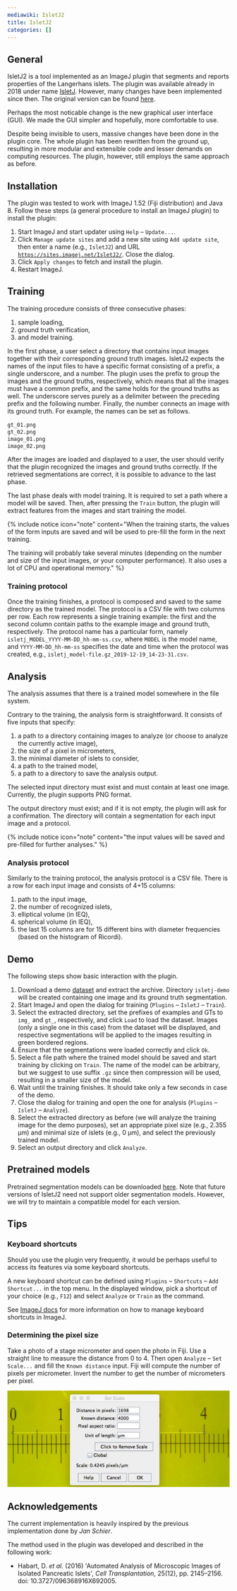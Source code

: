 ```yaml
---
mediawiki: IsletJ2
title: IsletJ2
categories: []
---
```


## General

IsletJ2 is a tool implemented as an ImageJ plugin that segments and reports properties of the Langerhans islets. The plugin was available already in 2018 under name [IsletJ](/plugins/isletj). However, many changes have been implemented since then. The original version can be found [here](/plugins/isletj).

Perhaps the most noticable change is the new graphical user interface (GUI). We made the GUI simpler and hopefully, more comfortable to use.

Despite being invisible to users, massive changes have been done in the plugin core. The whole plugin has been rewritten from the ground up, resulting in more modular and extensible code and lesser demands on computing resources. The plugin, however, still employs the same approach as before.

## Installation

The plugin was tested to work with ImageJ 1.52 (Fiji distribution) and Java 8. Follow these steps (a general procedure to install an ImageJ plugin) to install the plugin:

1.  Start ImageJ and start updater using `Help` – `Update...`.
2.  Click `Manage update sites` and add a new site using `Add update site`, then enter a name (e.g., `IsletJ2`) and URL [`https://sites.imagej.net/IsletJ2/`](https://sites.imagej.net/IsletJ2/). Close the dialog.
3.  Click `Apply changes` to fetch and install the plugin.
4.  Restart ImageJ.

## Training

The training procedure consists of three consecutive phases:

1.  sample loading,
2.  ground truth verification,
3.  and model training.

In the first phase, a user select a directory that contains input images together with their corresponding ground truth images. IsletJ2 expects the names of the input files to have a specific format consisting of a prefix, a single underscore, and a number. The plugin uses the prefix to group the images and the ground truths, respectively, which means that all the images must have a common prefix, and the same holds for the ground truths as well. The underscore serves purely as a delimiter between the preceding prefix and the following number. Finally, the number connects an image with its ground truth. For example, the names can be set as follows.

    gt_01.png
    gt_02.png
    image_01.png
    image_02.png

After the images are loaded and displayed to a user, the user should verify that the plugin recognized the images and ground truths correctly. If the retrieved segmentations are correct, it is possible to advance to the last phase.

The last phase deals with model training. It is required to set a path where a model will be saved. Then, after pressing the `Train` button, the plugin will extract features from the images and start training the model.

{% include notice icon="note" content="When the training starts, the values of the form inputs are saved and will be used to pre-fill the form in the next training.

The training will probably take several minutes (depending on the number and size of the input images, or your computer performance). It also uses a lot of CPU and operational memory." %}

### Training protocol

Once the training finishes, a protocol is composed and saved to the same directory as the trained model. The protocol is a CSV file with two columns per row. Each row represents a single training example: the first and the second column contain paths to the example image and ground truth, respectively. The protocol name has a particular form, namely `isletj_MODEL_YYYY-MM-DD_hh-mm-ss.csv`, where `MODEL` is the model name, and `YYYY-MM-DD_hh-mm-ss` specifies the date and time when the protocol was created, e.g., `isletj_model-file.gz_2019-12-19_14-23-31.csv`.

## Analysis

The analysis assumes that there is a trained model somewhere in the file system.

Contrary to the training, the analysis form is straightforward. It consists of five inputs that specify:

1.  a path to a directory containing images to analyze (or choose to analyze the currently active image),
2.  the size of a pixel in micrometers,
3.  the minimal diameter of islets to consider,
4.  a path to the trained model,
5.  a path to a directory to save the analysis output.

The selected input directory must exist and must contain at least one image. Currently, the plugin supports PNG format.

The output directory must exist; and if it is not empty, the plugin will ask for a confirmation. The directory will contain a segmentation for each input image and a protocol.

{% include notice icon="note" content="the input values will be saved and pre-filled for further analyses." %}

### Analysis protocol

Similarly to the training protocol, the analysis protocol is a CSV file. There is a row for each input image and consists of 4+15 columns:

1.  path to the input image,
2.  the number of recognized islets,
3.  elliptical volume (in IEQ),
4.  spherical volume (in IEQ),
5.  the last 15 columns are for 15 different bins with diameter frequencies (based on the histogram of Ricordi).

## Demo

The following steps show basic interaction with the plugin.

1.  Download a demo [dataset](/media/plugins/isletj-demo.zip) and extract the archive. Directory `isletj-demo` will be created containing one image and its ground truth segmentation.
2.  Start ImageJ and open the dialog for training (`Plugins` – `IsletJ` – `Train`).
3.  Select the extracted directory, set the prefixes of examples and GTs to `img_` and `gt_`, respectively, and click `Load` to load the dataset. Images (only a single one in this case) from the dataset will be displayed, and respective segmentations will be applied to the images resulting in green bordered regions.
4.  Ensure that the segmentations were loaded correctly and click `Ok`.
5.  Select a file path where the trained model should be saved and start training by clicking on `Train`. The name of the model can be arbitrary, but we suggest to use suffix `.gz` since then compression will be used, resulting in a smaller size of the model.
6.  Wait until the training finishes. It should take only a few seconds in case of the demo.
7.  Close the dialog for training and open the one for analysis (`Plugins` – `IsletJ` – `Analyze`).
8.  Select the extracted directory as before (we will analyze the training image for the demo purposes), set an appropriate pixel size (e.g., 2.355 μm) and minimal size of islets (e.g., 0 μm), and select the previously trained model.
9.  Select an output directory and click `Analyze`.

## Pretrained models

Pretrained segmentation models can be downloaded [here](http://ptak.felk.cvut.cz/Medical/microscopy/IKEM/IsletJ/public/). Note that future versions of IsletJ2 need not support older segmentation models. However, we will try to maintain a compatible model for each version.

## Tips

### Keyboard shortcuts

Should you use the plugin very frequently, it would be perhaps useful to access its features via some keyboard shortcuts.

A new keyboard shortcut can be defined using `Plugins` – `Shortcuts` – `Add Shortcut...` in the top menu. In the displayed window, pick a shortcut of your choice (e.g., `F12`) and select `Analyze` or `Train` as the command.

See [ImageJ docs](/ij/docs/guide/146-31.html#toc-Subsection-31.2.2) for more information on how to manage keyboard shortcuts in ImageJ.

### Determining the pixel size

Take a photo of a stage micrometer and open the photo in Fiji. Use a straight line to measure the distance from 0 to 4. Then open `Analyze` – `Set Scale...` and fill the `Known distance` input. Fiji will compute the number of pixels per micrometer. Invert the number to get the number of micrometers per pixel.

![How to measure the pixel size. Taken from the [documentation](https://github.com/jschier/IsletJ/blob/master/pdf/IsletJ_Guide_2.pdf) of the original plugin version.](/media/micrometer.png)

## Acknowledgements

The current implementation is heavily inspired by the previous implementation done by *Jan Schier*.

The method used in the plugin was developed and described in the following work:

-   Habart, D. *et al.* (2016) 'Automated Analysis of Microscopic Images of Isolated Pancreatic Islets', *Cell Transplantation*, 25(12), pp. 2145–2156. doi: 10.3727/096368916X692005.
